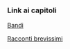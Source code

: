 ### Link ai capitoli
 [Bandi](https://github.com/simonebeltramelli/m_arcimpelago/blob/master/Bandi.md)
 
 [Racconti brevissimi](https://github.com/simonebeltramelli/m_arcimpelago/blob/master/racconti_bravissimi)
 
